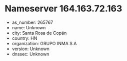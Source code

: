 # Nameserver 164.163.72.163

* as_number: 265767
* name: Unknown
* city: Santa Rosa de Copán
* country: HN
* organization: GRUPO INMA S.A
* version: Unknown
* dnssec: Unknown
